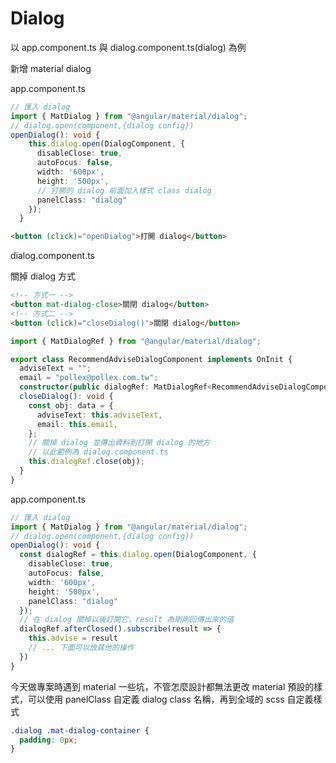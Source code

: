 # Dialog

以 app.component.ts 與 dialog.component.ts(dialog) 為例

新增 material dialog

app.component.ts

```ts
// 匯入 dialog
import { MatDialog } from "@angular/material/dialog";
// dialog.open(component,{dialog config})
openDialog(): void {
    this.dialog.open(DialogComponent, {
      disableClose: true,
      autoFocus: false,
      width: '600px',
      height: '500px',
      // 打開的 dialog 前面加入樣式 class dialog
      panelClass: "dialog"
    });
  }
```

```html
<button (click)="openDialog">打開 dialog</button>
```

dialog.component.ts

關掉 dialog 方式

```html
<!-- 方式一 -->
<button mat-dialog-close>關閉 dialog</button>
<!-- 方式二 -->
<button (click)="closeDialog()">關閉 dialog</button>
```

```ts
import { MatDialogRef } from "@angular/material/dialog";

export class RecommendAdviseDialogComponent implements OnInit {
  adviseText = "";
  email = "pollex@pollex.com.tw";
  constructor(public dialogRef: MatDialogRef<RecommendAdviseDialogComponent>) {}
  closeDialog(): void {
    const obj: data = {
      adviseText: this.adviseText,
      email: this.email,
    };
    // 關掉 dialog 並傳出資料到打開 dialog 的地方
    // 以此範例為 dialog.component.ts
    this.dialogRef.close(obj);
  }
}
```

app.component.ts

```ts
// 匯入 dialog
import { MatDialog } from "@angular/material/dialog";
// dialog.open(component,{dialog config})
openDialog(): void {
  const dialogRef = this.dialog.open(DialogComponent, {
    disableClose: true,
    autoFocus: false,
    width: '600px',
    height: '500px',
    panelClass: "dialog"
  });
  // 在 dialog 關掉以後訂閱它，result 為剛剛回傳出來的值
  dialogRef.afterClosed().subscribe(result => {
    this.advise = result
    // ... 下面可以放其他的操作
  })
}
```

今天做專案時遇到 material 一些坑，不管怎麼設計都無法更改 material 預設的樣式，可以使用 panelClass 自定義 dialog class 名稱，再到全域的 scss 自定義樣式

```scss
.dialog .mat-dialog-container {
  padding: 0px;
}
```
